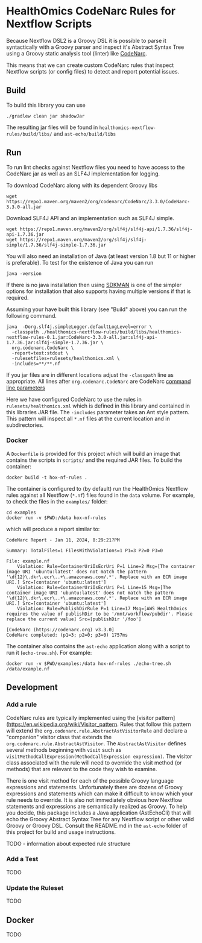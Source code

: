 # HealthOmics CodeNarc Rules for Nextflow Scripts

Because Nextflow DSL2 is a Groovy DSL it is possible to parse it syntactically with a Groovy parser and inspect it's
Abstract Syntax Tree using a Groovy static analysis tool (linter) like [CodeNarc](https://codenarc.org/).

This means that we can create custom CodeNarc rules that inspect Nextflow scripts (or config files) to detect and report
potential issues. 

## Build
To build this library you can use

```shell
./gradlew clean jar shadowJar
```

The resulting jar files will be found in `healthomics-nextflow-rules/build/libs/` and `ast-echo/build/libs`

## Run
 To run lint checks against Nextflow files you need to have access to the CodeNarc jar as well as an SLF4J implementation
for logging.

To download CodeNarc along with its dependent Groovy libs
```shell
wget https://repo1.maven.org/maven2/org/codenarc/CodeNarc/3.3.0/CodeNarc-3.3.0-all.jar
```

Download SLF4J API and an implementation such as SLF4J simple.
```shell
wget https://repo1.maven.org/maven2/org/slf4j/slf4j-api/1.7.36/slf4j-api-1.7.36.jar
wget https://repo1.maven.org/maven2/org/slf4j/slf4j-simple/1.7.36/slf4j-simple-1.7.36.jar
```

You will also need an installation of Java (at least version 1.8 but 11 or higher is preferable). To test for the existence
of Java you can run
```shell
java -version
```

If there is no java installation then using [SDKMAN](https://sdkman.io/) is one of the simpler options for installation
that also supports having multiple versions if that is required.

Assuming your have built this library (see "Build" above) you can run the following command.

```shell
java  -Dorg.slf4j.simpleLogger.defaultLogLevel=error \
  -classpath ./healthomics-nextflow-rules/build/libs/healthomics-nextflow-rules-0.1.jar:CodeNarc-3.3.0-all.jar:slf4j-api-1.7.36.jar:slf4j-simple-1.7.36.jar \
  org.codenarc.CodeNarc \
  -report=text:stdout \
  -rulesetfiles=rulesets/healthomics.xml \
  -includes=**/**.nf
```

If you jar files are in different locations adjust the `-classpath` line as appropriate. All lines after 
`org.codenarc.CodeNarc` are CodeNarc [command line parameters](https://codenarc.org/codenarc-command-line.html#codenarc-command-line-parameters)

Here we have configured CodeNarc to use the rules in `rulesets/healthomics.xml` which is defined in this library and
contained in this libraries JAR file. The `-includes` parameter takes an Ant style pattern. This pattern will inspect
all `*.nf` files at the current location and in subdirectories.

### Docker

A `Dockerfile` is provided for this project which will build an image that contains the scripts in `scripts/` and the
required JAR files. To build the container:

`docker build -t hox-nf-rules .`

The container is configured to (by default) run the HealthOmics Nextflow rules against all Nextflow (`*.nf`) files found 
in the `data` volume. For example, to check the files in the `examples/` folder:

```shell
cd examples
docker run -v $PWD:/data hox-nf-rules
```

which will produce a report similar to:

```
CodeNarc Report - Jan 11, 2024, 8:29:21?PM

Summary: TotalFiles=1 FilesWithViolations=1 P1=3 P2=0 P3=0

File: example.nf
    Violation: Rule=ContainerUriIsEcrUri P=1 Line=2 Msg=[The container image URI 'ubuntu:latest' does not match the pattern '\d{12}\.dkr\.ecr\..+\.amazonaws.com/.*'. Replace with an ECR image URI.] Src=[container 'ubuntu:latest']
    Violation: Rule=ContainerUriIsEcrUri P=1 Line=15 Msg=[The container image URI 'ubuntu:latest' does not match the pattern '\d{12}\.dkr\.ecr\..+\.amazonaws.com/.*'. Replace with an ECR image URI.] Src=[container 'ubuntu:latest']
    Violation: Rule=PublishDirRule P=1 Line=17 Msg=[AWS HealthOmics requires the value of publishDir to be '/mnt/workflow/pubdir'. Please replace the current value] Src=[publishDir '/foo']

[CodeNarc (https://codenarc.org) v3.3.0]
CodeNarc completed: (p1=3; p2=0; p3=0) 1757ms
```

The container also contains the `ast-echo` application along with a script to run it (`echo-tree.sh`). For example:

```shell
docker run -v $PWD/examples:/data hox-nf-rules ./echo-tree.sh /data/example.nf
```

## Development

### Add a rule

CodeNarc rules are typically implemented using the [visitor pattern](https://en.wikipedia.org/wiki/Visitor_pattern. Rules
that follow this pattern will extend the `org.codenarc.rule.AbstractAstVisitorRule` and declare a "companion" visitor
class that extends the `org.codenarc.rule.AbstractAstVisitor`.  The `AbstractAstVisitor` defines several methods beginning
with `visit` such as `visitMethodCallExpression(MethodCallExpression expression)`. The visitor class associated with the
rule will need to override the visit method (or methods) that are relevant to the code they wish to examine.

There is one visit method for each of the possible Groovy language expressions and statements. Unfortunately there are
dozens of Groovy expressions and statements which can make it difficult to know which your rule needs to override. It is
also not immediately obvious how Nextflow statements and expressions are semantically realized as Groovy. To help you decide,
this package includes a Java application (AstEchoCli) that will echo the Groovy Abstract Syntax Tree for any Nextflow script or other valid
Groovy or Groovy DSL. Consult the README.md in the `ast-echo` folder of this project for build and usage instructions.

TODO - information about expected rule structure

### Add a Test
TODO

### Update the Ruleset
TODO

## Docker
TODO